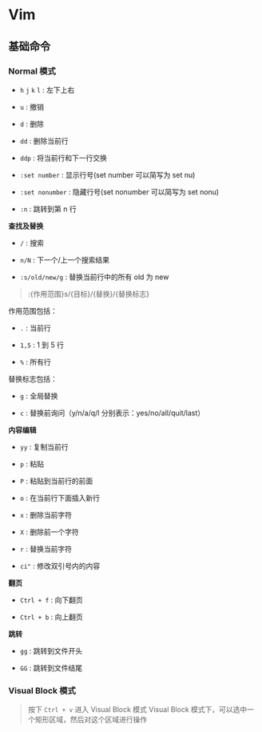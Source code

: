 # Vim

## 基础命令

### Normal 模式

- `h` `j` `k` `l` : 左下上右

- `u` : 撤销

- `d` : 删除

- `dd` : 删除当前行

- `ddp` : 将当前行和下一行交换

- `:set number` : 显示行号(set number 可以简写为 set nu)

- `:set nonumber` : 隐藏行号(set nonumber 可以简写为 set nonu)

- `:n` : 跳转到第 n 行

**查找及替换**

- `/` : 搜索

- `n/N` : 下一个/上一个搜索结果

- `:s/old/new/g` : 替换当前行中的所有 old 为 new

> :{作用范围}s/{目标}/{替换}/{替换标志}

作用范围包括：

- `.` : 当前行

- `1,5` : 1 到 5 行

- `%` : 所有行

替换标志包括：

- `g` : 全局替换

- `c` : 替换前询问（y/n/a/q/l 分别表示：yes/no/all/quit/last）

**内容编辑**

- `yy` : 复制当前行

- `p` : 粘贴

- `P` : 粘贴到当前行的前面

- `o` : 在当前行下面插入新行

- `x` : 删除当前字符

- `X` : 删除前一个字符

- `r` : 替换当前字符

- `ci"` : 修改双引号内的内容

**翻页**

- `Ctrl + f` : 向下翻页

- `Ctrl + b` : 向上翻页

**跳转**

- `gg` : 跳转到文件开头

- `GG` : 跳转到文件结尾

### Visual Block 模式

> 按下 `Ctrl + v` 进入 Visual Block 模式
> Visual Block 模式下，可以选中一个矩形区域，然后对这个区域进行操作
